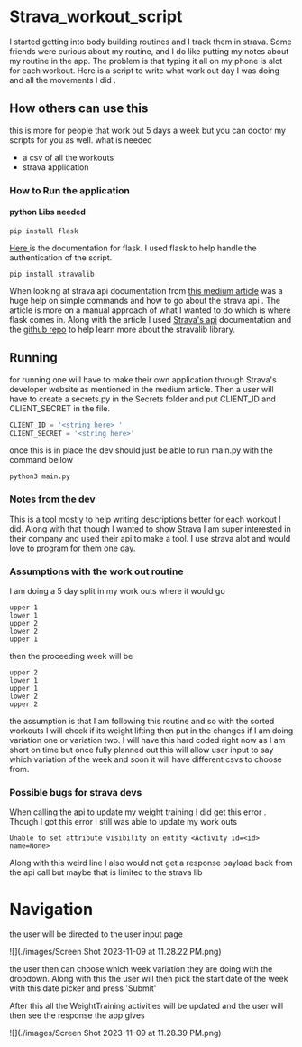 # Strava_workout_script
I started getting into body building routines and I track them in strava.
Some friends were curious about my routine, and I do like putting my notes about my routine in the app. 
The problem is that typing it all on my phone is alot for each workout.
Here is a script to write what work out day I was doing and all the movements I did . 

## How others can use this
this is more for people that work out 5 days a week but you can doctor my scripts for you as well.
what is needed
* a csv of all the workouts 
* strava application

### How to Run the application
#### python Libs needed 
```commandline
pip install flask
```
[Here ](https://flask.palletsprojects.com/en/3.0.x/)is the documentation for flask. I used flask to help handle the authentication of the script. 
```commandline
pip install stravalib
```
When looking at strava api documentation from  [this medium article](https://medium.com/analytics-vidhya/accessing-user-data-via-the-strava-api-using-stravalib-d5bee7fdde17) was a huge help on simple commands and how to go about
the strava api . The article is more on a manual approach of what I wanted to do which is where flask comes in. 
Along with the article I used [Strava's api](https://developers.strava.com/docs/reference/) documentation and the [github repo](https://github.com/stravalib/stravalib) to help learn more about the stravalib library.

## Running
for running one will have to make their own application through Strava's developer website as mentioned in the 
medium article. Then a user will have to create a secrets.py in the Secrets folder and put CLIENT_ID and CLIENT_SECRET in the file. 
```python
CLIENT_ID = '<string here> '
CLIENT_SECRET = '<string here>'
```
once this is in place the dev should just be able to run main.py with the command bellow
```commandline
python3 main.py
```

### Notes from the dev
This is a tool mostly to help writing descriptions better for each workout I did. Along with that though I wanted to show 
Strava I am super interested in their company and used their api to make a tool. I use strava alot and would love to
program for them one day. 

### Assumptions with the work out routine
I am doing a 5 day split in my work outs where it would go 
```commandline
upper 1
lower 1
upper 2
lower 2
upper 1
```
then the proceeding week will be 
```commandline
upper 2
lower 1
upper 1
lower 2
upper 2
```
the assumption is that I am following this routine and so with the sorted workouts I will check if its weight lifting then put in the changes if I am doing variation one or variation two. I will have this hard coded right now as I am short on time 
but once fully planned out this will allow user input to say which variation of the week and soon it will have different csvs to choose from.


### Possible bugs for strava devs
When calling the api to update my weight training I did get this error . Though I got this error I still was able to update my work outs

```commandline
Unable to set attribute visibility on entity <Activity id=<id> name=None>

```
Along with this weird line I also would not get a response payload back from the api call but maybe that is limited to 
the strava lib

# Navigation
the user will be directed to the user input page 

![](./images/Screen Shot 2023-11-09 at 11.28.22 PM.png)


the user then can choose which week variation they are doing with the dropdown.
Along with this the user will then pick the start date of the week with this date picker and press 'Submit'

After this all the WeightTraining activities will be updated and the user will then see the response the app gives

![](./images/Screen Shot 2023-11-09 at 11.28.39 PM.png)

